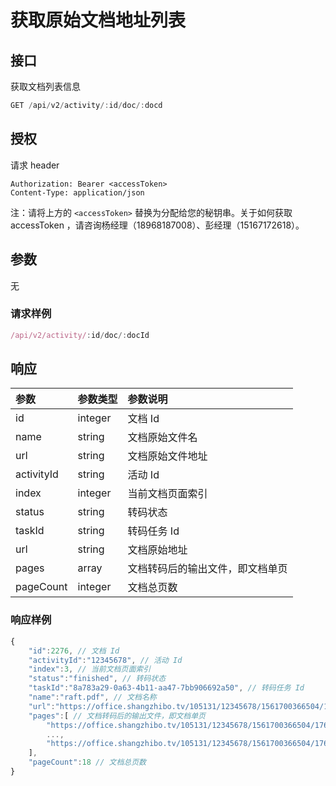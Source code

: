 # 获取原始文档地址列表

## 接口

获取文档列表信息

```javascript
GET /api/v2/activity/:id/doc/:docd
```

## 授权

请求 header

```http
Authorization: Bearer <accessToken>
Content-Type: application/json
```

注：请将上方的 `<accessToken>` 替换为分配给您的秘钥串。关于如何获取 accessToken ，请咨询杨经理（18968187008）、彭经理（15167172618）。

## 参数

无

### 请求样例

```javascript
/api/v2/activity/:id/doc/:docId
```

## 响应

| 参数 | 参数类型 | 参数说明 |
| :--- | :--- | :--- |
| id | integer | 文档 Id |
| name | string | 文档原始文件名 |
| url | string | 文档原始文件地址 |
| activityId | string | 活动 Id |
| index | integer | 当前文档页面索引 |
| status | string | 转码状态 |
| taskId | string | 转码任务 Id |
| url | string | 文档原始地址 |
| pages | array | 文档转码后的输出文件，即文档单页 |
| pageCount | integer | 文档总页数 |

### 响应样例

```javascript
{
    "id":2276, // 文档 Id
    "activityId":"12345678", // 活动 Id
    "index":3, // 当前文档页面索引
    "status":"finished", // 转码状态
    "taskId":"8a783a29-0a63-4b11-aa47-7bb906692a50", // 转码任务 Id
    "name":"raft.pdf", // 文档名称
    "url":"https://office.shangzhibo.tv/105131/12345678/1561700366504/176afec0-9967-11e9-901e-b90909ae0323.pdf", // 文档原始地址
    "pages":[ // 文档转码后的输出文件，即文档单页
        "https://office.shangzhibo.tv/105131/12345678/1561700366504/176afec0-9967-11e9-901e-b90909ae0323-1.jpg",
        ...,
        "https://office.shangzhibo.tv/105131/12345678/1561700366504/176afec0-9967-11e9-901e-b90909ae0323-18.jpg"
    ],
    "pageCount":18 // 文档总页数
}
```

